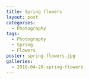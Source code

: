 ```yaml
---
title: Spring flowers
layout: post
categories:
  - Photography
tags:
  - Photography
  - Spring
  - Flowers
poster: spring-flowers.jpg
galleries:
  - 2018-04-28-spring-flowers
---
```

